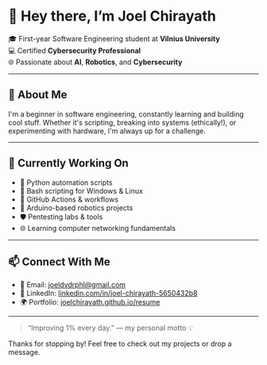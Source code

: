 # 👋 Hey there, I’m Joel Chirayath

🎓 First-year Software Engineering student at **Vilnius University**  
💻 Certified **Cybersecurity Professional**  
🌐 Passionate about **AI**, **Robotics**, and **Cybersecurity**

---

## 🚀 About Me

I'm a beginner in software engineering, constantly learning and building cool stuff. Whether it's scripting, breaking into systems (ethically!), or experimenting with hardware, I'm always up for a challenge.

---

## 🌱 Currently Working On

- 🐍 Python automation scripts  
- 🐧 Bash scripting for Windows & Linux  
- 🔧 GitHub Actions & workflows  
- 🤖 Arduino-based robotics projects  
- 🛡️ Pentesting labs & tools  
- 🌐 Learning computer networking fundamentals  

---

## 📫 Connect With Me

- 📧 Email: [joeldvdrphl@gmail.com](mailto:joeldvdrphl@gmail.com)  
- 💼 LinkedIn: [linkedin.com/in/joel-chirayath-5650432b8](https://www.linkedin.com/in/joel-chirayath-5650432b8/)  
- 🌍 Portfolio: [joelchirayath.github.io/resume](https://joelchirayath.github.io/resume/)

---

> “Improving 1% every day.” — my personal motto 💡

Thanks for stopping by! Feel free to check out my projects or drop a message.
